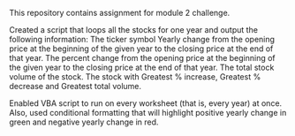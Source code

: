 This repository contains assignment for module 2 challenge.

Created a script that loops all the stocks for one year and output the following information:
The ticker symbol
Yearly change from the opening price at the beginning of the given year to the closing price at the end of that year.
The percent change from the opening price at the beginning of the given year to the closing price at the end of that year.
The total stock volume of the stock.
The stock with Greatest % increase, Greatest % decrease and Greatest total volume.

Enabled VBA script to run on every worksheet (that is, every year) at once. Also, used conditional formatting that will highlight positive yearly change in green and negative yearly change in red.
